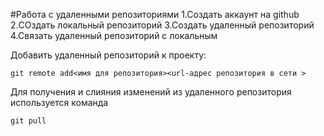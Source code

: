 ﻿#Работа  с удаленными репозиториями
1.Создать аккаунт на github
2.СОздать локальный  репозиторий
3.Создать удаленный репозиторий
4.Связать удаленный репозиторий с локальным

Добавить удаленный репозиторий к проекту:
```
git remote add<имя для репозитория><url-адрес репозитория в сети >
```
Для получения и слияния изменений из удаленного репозитория  используется команда 
```
git pull
```
